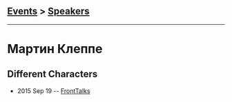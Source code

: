 ## [Events](../README.md) > [Speakers](../speakers.md)
---

# Мартин Клеппе

## Different Characters
- 2015 Sep 19 -- [FrontTalks](https://events.yandex.ru/lib/talks/3053/)    
